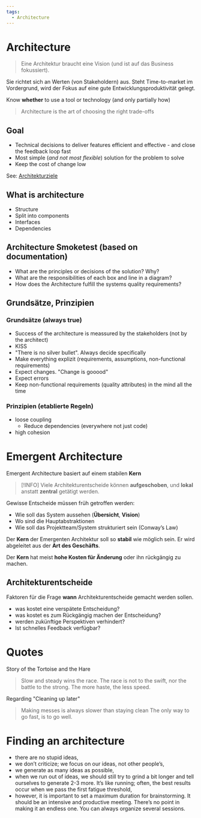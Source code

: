 ```yaml
---
tags:
  - Architecture
---
```


# Architecture

> Eine Architektur braucht eine Vision (und ist auf das Business fokussiert).

Sie richtet sich an Werten (von Stakeholdern) aus. Steht Time-to-market im Vordergrund, wird der Fokus auf eine gute Entwicklungsproduktivität gelegt.

Know __whether__ to use a tool or technology (and only partially how)

> Architecture is the art of choosing the right trade-offs

## Goal

* Technical decisions to deliver features efficient and effective - and close the feedback loop fast
* Most simple (_and not most flexible_) solution for the problem to solve
* Keep the cost of change low

See: [Architekturziele](isqb.md#Architekturziele)

## What is architecture

* Structure
* Split into components
* Interfaces
* Dependencies 

## Architecture Smoketest (based on documentation)

* What are the principles or decisions of the solution? Why?
* What are the responsibilities of each box and line in a diagram?
* How does the Architecture fulfill the systems quality requirements?

## Grundsätze, Prinzipien
### Grundsätze (always true)

* Success of the architecture is meassured by the stakeholders (not by the architect)
* KISS
* "There is no silver bullet". Always decide specifically
* Make everything explizit (requirements, assumptions, non-functional requirements)
* Expect changes. "Change is gooood"
* Expect errors
* Keep non-functional requirements (quality attributes) in the mind all the time

### Prinzipien (etablierte Regeln)

* loose coupling
    * Reduce dependencies (everywhere not just code)
* high cohesion

# Emergent Architecture

Emergent Architecture basiert auf einem stabilen __Kern__

> [!INFO] Viele Architekturentscheide können __aufgeschoben__, und __lokal__ anstatt __zentral__ getätigt werden.

Gewisse Entscheide müssen früh getroffen werden:

* Wie soll das System aussehen (__Übersicht__, __Vision__)
* Wo sind die Hauptabstraktionen
* Wie soll das Projektteam/System strukturiert sein (Conway’s Law)

Der __Kern__ der Emergenten Architektur soll so __stabil__ wie möglich sein. Er wird abgeleitet aus der __Art des Geschäfts__.

Der __Kern__ hat meist __hohe Kosten für Änderung__ oder ihn rückgängig zu machen.

## Architekturentscheide

Faktoren für die Frage __wann__ Architekturentscheide gemacht werden sollen.

* was kostet eine verspätete Entscheidung?
* was kostet es zum Rückgängig machen der Entscheidung?
* werden zukünftige Perspektiven verhindert?
* Ist schnelles Feedback verfügbar?

# Quotes

Story of the Tortoise and the Hare

> Slow and steady wins the race.
> The race is not to the swift, nor the battle to the strong.
> The more haste, the less speed.


Regarding "Cleaning up later"

> Making messes is always slower than staying clean
> The only way to go fast, is to go well.

# Finding an architecture

- there are no stupid ideas,
- we don’t criticize; we focus on our ideas, not other people’s,
- we generate as many ideas as possible,
- when we run out of ideas, we should still try to grind a bit longer and tell ourselves to generate 2-3 more. It’s like running; often, the best results occur when we pass the first fatigue threshold,
- however, it is important to set a maximum duration for brainstorming. It should be an intensive and productive meeting. There’s no point in making it an endless one. You can always organize several sessions.

